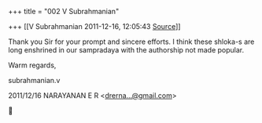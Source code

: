 +++
title = "002 V Subrahmanian"

+++
[[V Subrahmanian	2011-12-16, 12:05:43 [Source](https://groups.google.com/g/bvparishat/c/2AlBtNHUP3k)]]



Thank you Sir for your prompt and sincere efforts. I think these shloka-s are long enshrined in our sampradaya with the authorship not made popular. 

  

Warm regards,

subrahmanian.v  
  

2011/12/16 NARAYANAN E R \<[drerna...@gmail.com]()\>



